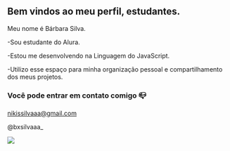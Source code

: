 ## Bem vindos ao meu perfil, estudantes.

Meu nome é Bárbara Silva.

-Sou estudante do Alura.

-Estou me desenvolvendo na Linguagem do JavaScript.

-Utilizo esse espaço para minha organização pessoal e compartilhamento dos meus projetos.

### Você pode entrar em contato comigo 📪

nikissilvaaa@gmail.com 

@bxsilvaaa_

![](https://media1.tenor.com/m/mCiM7CmGGI4AAAAC/naruto.gif)
